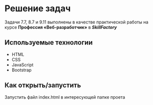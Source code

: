 # Решение задач

Задачи 7.7, 8.7 и 9.11 выполнены в качестве практической работы на курсе **Профессия «Веб-разработчик»** в _**SkillFactory**_

## Используемые технологии

- HTML
- CSS
- JavaScript
- Bootstrap

## Как открыть/запустить

Запустить файл index.html в интересующей папке проета
